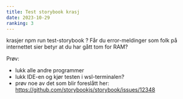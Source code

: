 ```yaml
---
title: Test storybook krasj
date: 2023-10-29
ranking: 3
---
```


krasjer npm run test-storybook ? Får du error-meldinger som folk på internettet sier betyr at du har gått tom for RAM?

Prøv:
- lukk alle andre programmer
- lukk IDE-en og kjør testen i wsl-terminalen?
- prøv noe av det som blir foreslått her: https://github.com/storybookjs/storybook/issues/12348
